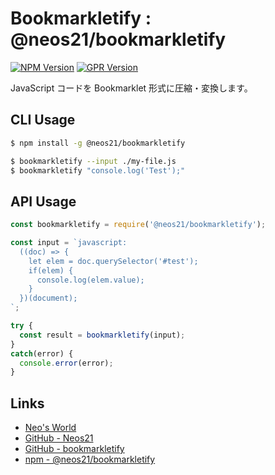 # Bookmarkletify : @neos21/bookmarkletify

[![NPM Version](https://img.shields.io/npm/v/@neos21/bookmarkletify.svg)](https://www.npmjs.com/package/@neos21/bookmarkletify) [![GPR Version](https://img.shields.io/github/package-json/v/neos21/bookmarkletify?label=github)](https://github.com/Neos21/bookmarkletify/packages/327391)

JavaScript コードを Bookmarklet 形式に圧縮・変換します。


## CLI Usage

```sh
$ npm install -g @neos21/bookmarkletify

$ bookmarkletify --input ./my-file.js
$ bookmarkletify "console.log('Test');"
```


## API Usage

```javascript
const bookmarkletify = require('@neos21/bookmarkletify');

const input = `javascript:
  ((doc) => {
    let elem = doc.querySelector('#test');
    if(elem) {
      console.log(elem.value);
    }
  })(document);
`;

try {
  const result = bookmarkletify(input);
}
catch(error) {
  console.error(error);
}
```


## Links

- [Neo's World](https://neos21.net/)
- [GitHub - Neos21](https://github.com/Neos21/)
- [GitHub - bookmarkletify](https://github.com/Neos21/bookmarkletify)
- [npm - @neos21/bookmarkletify](https://www.npmjs.com/package/@neos21/bookmarkletify)
